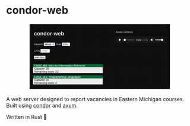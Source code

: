# condor-web

<p align="center">
  <img width="75%" src="./res/screenshot.png" style="border: 2px solid white" />
</p>

A web server designed to report vacancies in Eastern Michigan courses. Built using [condor](https://github.com/massivebird/condor) and [axum](https://github.com/tokio-rs/axum).

Written in Rust 🦀
